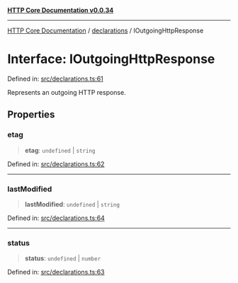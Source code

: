[**HTTP Core Documentation v0.0.34**](../../README.md)

***

[HTTP Core Documentation](../../modules.md) / [declarations](../README.md) / IOutgoingHttpResponse

# Interface: IOutgoingHttpResponse

Defined in: [src/declarations.ts:61](https://github.com/stonemjs/http-core/blob/424f80742be298e137f118c0e2e80266a8a78f3c/src/declarations.ts#L61)

Represents an outgoing HTTP response.

## Properties

### etag

> **etag**: `undefined` \| `string`

Defined in: [src/declarations.ts:62](https://github.com/stonemjs/http-core/blob/424f80742be298e137f118c0e2e80266a8a78f3c/src/declarations.ts#L62)

***

### lastModified

> **lastModified**: `undefined` \| `string`

Defined in: [src/declarations.ts:64](https://github.com/stonemjs/http-core/blob/424f80742be298e137f118c0e2e80266a8a78f3c/src/declarations.ts#L64)

***

### status

> **status**: `undefined` \| `number`

Defined in: [src/declarations.ts:63](https://github.com/stonemjs/http-core/blob/424f80742be298e137f118c0e2e80266a8a78f3c/src/declarations.ts#L63)
